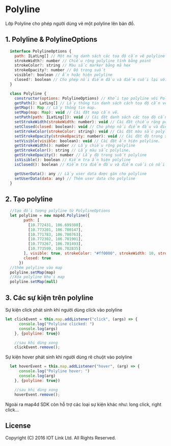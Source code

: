 # Polyline
Lớp Polyline cho phép người dùng vẽ một polyline lên bản đồ.

## 1. Polyline & PolylineOptions

```javascript
  interface PolylineOptions {
    path: ILatLng[] // Một mảng danh sách các toạ độ cần vẽ polyline lên map
    strokeWidth?: number // Chiều rộng polyline tính bằng point
    strokeColor?: string // Màu sắc marker bằng mã hex
    strokeOpacity?: number // Độ trong suốt
    visible?: boolean // Ẩn hoặc hiện polyline
    closed?: boolean // Cho phép nối điểm đầu và điểm cuối lại với nhau.
  }

  class Polyline {
    constructor(options: PolylineOptions) // Khởi tạo polyline với PolylineOptions
    getPath(): LatLng[] // Lấy thông tin danh sách cách toạ độ cần vẽ polyline
    getMap(): Map // Lấy thông tin map.
    setMap(map: Map): void // Cài đặt map cần vẽ.
    setPath(path: ILatLng[]): void // Cài đặt danh sách các toạ độ cần vẽ.
    setStrokeWidth(strokeWidth: number): void // Cài đặt chiều rộng polyline.
    setClosed(closed: boolean): void // Cho phép nối điểm đầu và điểm cuối.
    setStrokeColor(strokeColor: string): void // Cài đặt màu sắc polyline.
    setStrokeOpacity(strokeOpacity: number): void // Cài đặt độ trong suốt cho polyline.
    setVisible(visible: boolean): void // Cài đặt ẩn hiện polyline.
    getStrokeWidth(): number // Lấy chiều rộng polyline
    getStrokeColor(): string // Lấy màu sắc polyline.
    getStrokeOpacity(): number // Lấy độ trong suốt polyline
    isVisible(): boolean // Kiểm tra ẩn hiện polyline
    isClosed(): boolean // Kiểm tra điểm đầu và điểm cuối có nối lại với nhau không ?

	getUserData(): any // Lấy user data được gán cho polyline
    setUserData(data: any) // Thêm user data cho polyline
  }
```


## 2. Tạo polyline

```javascript
  //tạo đối tượng polyline từ PolylineOptions
  let polyline = new map4d.Polyline({
        path: [
          [10.772431, 106.699380],
          [10.773201, 106.700147],
          [10.771783, 106.700763],
          [10.772302, 106.701901],
          [10.773267, 106.701493],
          [10.773599, 106.702835]
        ], visible: true, strokeColor: "#ff0000", strokeWidth: 10, strokeOpacity: 1.0,
        closed: true
      })
  //thêm polyline vào map    
  polyline.setMap(map)
  //Xóa polyline khỏi map
  polyline.setMap(null)
```

## 3. Các sự kiện trên polyline

Sự kiện click phát sinh khi người dùng click vào polyline

```javascript
let clickEvent = this.map.addListener("click", (args) => {
      console.log("Polyline clicked: ")
      console.log(args)
    }, {polyline: true})

    //sau khi dùng xong
    clickEvent.remove();
```

Sự kiện hover phát sinh khi người dùng rê chuột vào polyline

```javascript
  let hoverEvent = this.map.addListener("hover", (arg) => {
      console.log("Polyline hover: ")
      console.log(arg)
    }, {polyline: true})

    //sau khi dùng xong
    hoverEvent.remove();
```

Ngoài ra map4d SDK còn hỗ trợ các loại sự kiện khác như: long click, right click...

License
-------

Copyright (C) 2016 IOT Link Ltd. All Rights Reserved.
